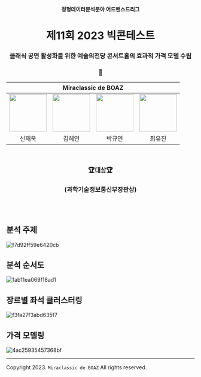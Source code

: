 <h4 align='center'> 정형데이터분석분야 어드밴스드리그 </h4>

<h1 align='center'> 제11회 2023 빅콘테스트  </h1>

<h3 align='center'> 클래식 공연 활성화를 위한 예술의전당 콘서트홀의 효과적 가격 모델 수립 </h3>

<h3 align='center'> 🎻 </h3>

<div align='center'>

<table>
    <thead>
        <tr>
            <th colspan="4"> Miraclassic de BOAZ </th>
        </tr>
    </thead>
    <tbody>
        <tr>
          <tr>
            <td align='center'><a href="https://github.com/jwshin0908"><img src="https://avatars.githubusercontent.com/u/59306720?v=4" width="100" height="100"></td>
            <td align='center'><a href="https://github.com/yeoniiii"><img src="https://avatars.githubusercontent.com/u/76769871?v=4" width="100" height="100"></td>
            <td align='center'><a href="https://github.com/noooey"><img src="https://avatars.githubusercontent.com/u/66217855?v=4" width="100" height="100"></td>
            <td align='center'><a href="https://github.com/youjin0450"><img src="https://avatars.githubusercontent.com/u/66248758?v=4" width="100" height="100"></td>
          </tr>
          <tr>
            <td align='center'>신재욱</td>
            <td align='center'>김혜연</td>
            <td align='center'>박규연</td>
            <td align='center'>최유진</td>
          </tr>
        </tr>
    </tbody>
</table>

</div>

&nbsp;  

<h3 align='center'> <a href="https://n.news.naver.com/mnews/article/025/0003328491?sid=103"> 🏆대상🏆 </a> </h3>  
<h3 align='center'> (과학기술정보통신부장관상) </h3>

<div align='center'>



</div>

&nbsp;  
&nbsp;  

## 분석 주제
![f7d92ff59e6420cb](https://github.com/jwshin0908/BigContest_2023/assets/66217855/7e74110e-2888-4f11-b564-fda610bd7f2c)

## 분석 순서도
![1ab11ea069f18ad1](https://github.com/jwshin0908/BigContest_2023/assets/66217855/19ddd73a-98b5-4d78-963f-58f7a8484aca)

## 장르별 좌석 클러스터링
![f3fa27f3abd635f7](https://github.com/jwshin0908/BigContest_2023/assets/66217855/6b9df07c-0106-4154-924a-168759b4fa35)

## 가격 모델링
![4ac25935457368bf](https://github.com/jwshin0908/BigContest_2023/assets/66217855/4918bf14-c6be-451c-814a-df43c1976d6e)

---

Copyright 2023. `Miraclassic de BOAZ` All rights reserved.
